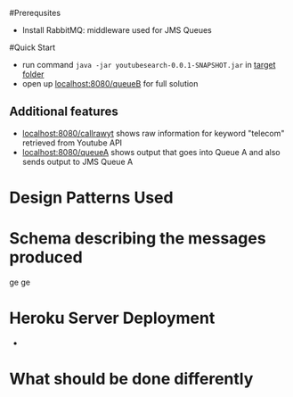 #Prerequsites
- Install RabbitMQ: middleware used for JMS Queues

#Quick Start
- run command ```java -jar youtubesearch-0.0.1-SNAPSHOT.jar``` in [target folder](/target)
- open up [localhost:8080/queueB](http://localhost:8080/queueB) for full solution

## Additional features
- [localhost:8080/callrawyt](localhost:8080/callrawyt) shows raw information for keyword "telecom" retrieved from Youtube API
- [localhost:8080/queueA](http://localhost:8080/queueA) shows output that goes into Queue A and also sends output to JMS Queue A

# Design Patterns Used

# Schema describing the messages produced
ge
ge

# Heroku Server Deployment
- 

# What should be done differently
